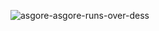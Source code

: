 ![asgore-asgore-runs-over-dess](https://github.com/user-attachments/assets/8fb54293-2873-4f81-ac3d-33fd12698e07)
